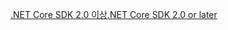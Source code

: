 [<span data-ttu-id="29531-101">.NET Core SDK 2.0 이상</span><span class="sxs-lookup"><span data-stu-id="29531-101">.NET Core SDK 2.0 or later</span></span>](https://www.microsoft.com/net/download)
